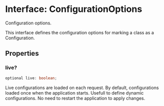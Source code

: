 # Interface: ConfigurationOptions

Configuration options.

This interface defines the configuration options for marking a class as a Configuration.

## Properties

### live?

```ts
optional live: boolean;
```

Live configurations are loaded on each request.
By default, configurations loaded once when the application starts.
Usefull to define dynamic configurations.
No need to restart the application to apply changes.
